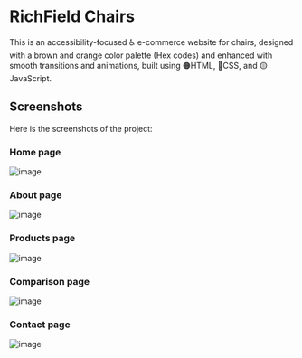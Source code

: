 # RichField Chairs

This is an accessibility-focused ♿ e-commerce website for chairs, designed with a brown and orange color palette (Hex codes) and enhanced with smooth transitions and animations, built using 🟠HTML, 🔵CSS, and 🟡JavaScript.

## Screenshots

Here is the screenshots of the project:

### Home page

![image](https://github.com/user-attachments/assets/2b39e073-389f-4beb-a27f-26653304ad95)


### About page

![image](https://github.com/user-attachments/assets/6d47ce9b-d50c-4f9c-b1bd-ddf375de4f3a)


### Products page

![image](https://github.com/user-attachments/assets/26bfda81-8220-446a-b109-fc5581146062)


### Comparison page

![image](https://github.com/user-attachments/assets/91a5f763-33d4-4f98-8336-a9391ed76a0a)


### Contact page

![image](https://github.com/user-attachments/assets/3ee51057-f8ac-4ff0-a7d8-89102b278107)




